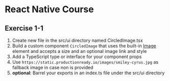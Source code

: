 # React Native Course

## Exercise 1-1

1. Create new file in the src/ui directory named CircledImage.tsx
2. Build a custom component `CircledImage` that uses the built-in [Image](https://facebook.github.io/react-native/docs/image) element and accepts a size and an optional image link and style
3. Add a TypeScript type or interface for your component props
4. Use `https://static.productionready.io/images/smiley-cyrus.jpg` as fallback image in case non is provided
5. **optional**: Barrel your exports in an index.ts file under the src/ui directory
